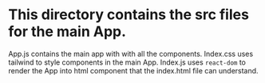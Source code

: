# This directory contains the src files for the main App.

App.js contains the main app with with all the components.
Index.css uses tailwind to style components in the main App.
Index.js uses `react-dom` to render the App into html component that the index.html file can understand.
